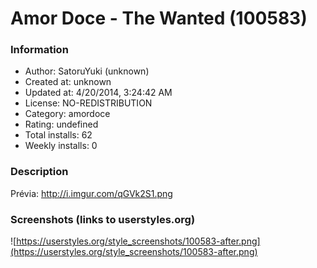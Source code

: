 # Amor Doce - The Wanted (100583)

### Information
- Author: SatoruYuki (unknown)
- Created at: unknown
- Updated at: 4/20/2014, 3:24:42 AM
- License: NO-REDISTRIBUTION
- Category: amordoce
- Rating: undefined
- Total installs: 62
- Weekly installs: 0


### Description
Prévia: http://i.imgur.com/qGVk2S1.png


### Screenshots (links to userstyles.org)
![https://userstyles.org/style_screenshots/100583-after.png](https://userstyles.org/style_screenshots/100583-after.png)


